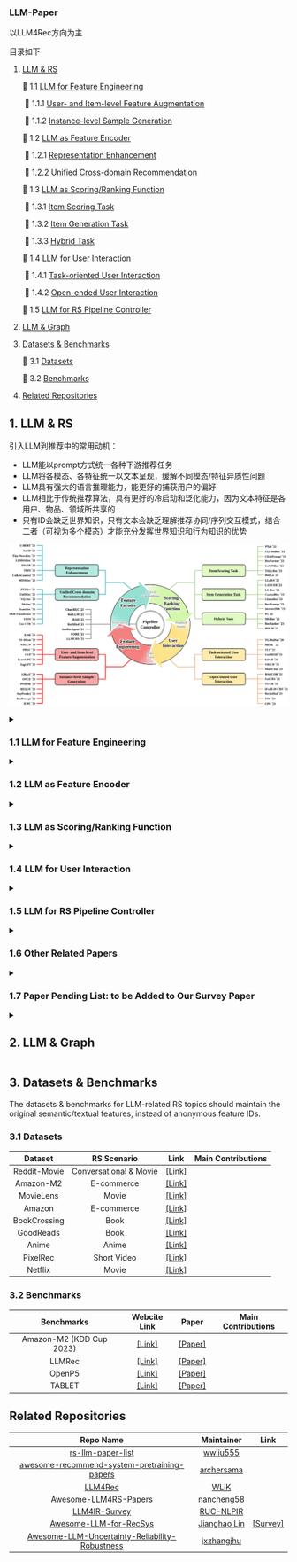 ### LLM-Paper

以LLM4Rec方向为主

目录如下

1. [LLM & RS](#1)

   🔷  1.1 [LLM for Feature Engineering](#1.1)

   ​		🔸 1.1.1 [User- and Item-level Feature Augmentation](#1.1.1)

   ​		🔸 1.1.2 [Instance-level Sample Generation](#1.1.2)

   🔷 1.2 [LLM as Feature Encoder](#1.2)

   ​		🔸 1.2.1 [Representation Enhancement](#1.2.1)

   ​		🔸 1.2.2 [Unified Cross-domain Recommendation](#1.2.2)
   
   🔷 1.3 [LLM as Scoring/Ranking Function](#1.3)
   
   ​		🔸 1.3.1 [Item Scoring Task](#1.3.1)
   
   ​		🔸 1.3.2 [Item Generation Task](#1.3.2)
   
   ​		🔸 1.3.3 [Hybrid Task](#1.3.3)
   
   🔷 1.4 [LLM for User Interaction](#1.4)
   
   ​		🔸 1.4.1 [Task-oriented User Interaction](#1.4.1)
   
   ​		🔸 1.4.2 [Open-ended User Interaction](#1.4.2)
   
   🔷 1.5 [LLM for RS Pipeline Controller](#1.5)

2. [LLM & Graph](#2)

3. [Datasets & Benchmarks](#3)

   🔷 3.1 [Datasets](#3.1)

   🔷 3.2 [Benchmarks](#3.2)

4. [Related Repositories](#4)

<h2 id="1">1. LLM & RS</h2>

引入LLM到推荐中的常用动机：

- LLM能以prompt方式统一各种下游推荐任务
- LLM将各模态、各特征统一以文本呈现，缓解不同模态/特征异质性问题
- LLM具有强大的语言推理能力，能更好的捕获用户的偏好
- LLM相比于传统推荐算法，具有更好的冷启动和泛化能力，因为文本特征是各用户、物品、领域所共享的
- 只有ID会缺乏世界知识，只有文本会缺乏理解推荐协同/序列交互模式，结合二者（可视为多个模态）才能充分发挥世界知识和行为知识的优势

![](where-framework-1.png)

<details><summary><h3 id="1.1">1.1 LLM for Feature Engineering</h3></summary>
<p>

<h4 id="1.1.1">1.1.1 User- and Item-level Feature Augmentation</h4>


| **Name** | **Paper**                                                                                                           | **LLM Backbone (Largest)** | **LLM Tuning Strategy** | **Publication** |                **Link**                | Main Contributions |
| :------------: | :------------------------------------------------------------------------------------------------------------------------ | :------------------------------: | :----------------------------: | :-------------------: | :------------------------------------------: | ------------------ |
|    LLM4KGC    | Knowledge Graph Completion Models are Few-shot Learners: An Empirical Study of Relation Labeling in E-commerce with LLMs  |       PaLM (540B)/ ChatGPT       |             Frozen             |      Arxiv 2023      |  [[Paper]](https://arxiv.org/abs/2305.09858v1)  |                    |
|     TagGPT     | TagGPT: Large Language Models are Zero-shot Multimodal Taggers                                                            |             ChatGPT             |             Frozen             |      Arxiv 2023      |  [[Paper]](https://arxiv.org/abs/2304.03022v1)  |                    |
|      ICPC      | Large Language Models for User Interest Journeys                                                                          |           LaMDA (137B)           | Full Finetuning/ Prompt Tuning |      Arxiv 2023      |   [[Paper]](https://arxiv.org/abs/2305.15498)   |                    |
|      KAR      | Towards Open-World Recommendation with Knowledge Augmentation from Large Language Models                                  |             ChatGPT             |             Frozen             |      Arxiv 2023      |   [[Paper]](https://arxiv.org/abs/2306.10933)   |                    |
|      PIE      | Product Information Extraction using ChatGPT                                                                              |             ChatGPT             |             Frozen             |      Arxiv 2023      |   [[Paper]](https://arxiv.org/abs/2306.14921)   |                    |
|      LGIR      | Enhancing Job Recommendation through LLM-based Generative Adversarial Networks                                            |           GhatGLM (6B)           |             Frozen             |       AAAI 2024       |   [[Paper]](https://arxiv.org/abs/2307.10747)   |                    |
|      GIRL      | Generative Job Recommendations with Large Language Model                                                                  |            BELLE (7B)            |        Full Finetuning        |      Arxiv 2023      |   [[Paper]](https://arxiv.org/abs/2307.02157)   |                    |
|    LLM-Rec    | LLM-Rec: Personalized Recommendation via Prompting Large Language Models                                                  |         text-davinci-003         |             Frozen             |      Arxiv 2023      |   [[Paper]](https://arxiv.org/abs/2307.15780)   |                    |
|      HKFR✅      | Heterogeneous Knowledge Fusion: A Novel Approach for Personalized Recommendation via LLM                                  |             ChatGPT+<br />ChatGLM (6B)             |             LoRA             |      RecSys 2023      |   [[Paper]](https://arxiv.org/abs/2308.03333)   | 传统方法将用户异质信息与模型结合，会出现特征稀疏和知识碎片化（缺乏不同行为之间异质知识的融合）。本文通过LLM帮助提取用户不同行为中的异质知识，并使用instruct tuning的方式融合这些知识和推荐任务。 |
|    LLaMA-E    | LLaMA-E: Empowering E-commerce Authoring with Multi-Aspect Instruction Following                                          |           LLaMA (30B)           |              LoRA              |      Arxiv 2023      |   [[Paper]](https://arxiv.org/abs/2308.04913)   |                    |
|    EcomGPT    | EcomGPT: Instruction-tuning Large Language Models with Chain-of-Task Tasks for E-commerce                                 |          BLOOMZ (7.1B)          |        Full Finetuning        |      Arxiv 2023      |   [[Paper]](https://arxiv.org/abs/2308.06966)   |                    |
|    TF-DCon    | Leveraging Large Language Models (LLMs) to Empower Training-Free Dataset Condensation for Content-Based Recommendation    |             ChatGPT             |             Frozen             |      Arxiv 2023      |   [[Paper]](https://arxiv.org/abs/2310.09874)   |                    |
|     RLMRec✅     | Representation Learning with Large Language Models for Recommendation                                                     |             ChatGPT             |             Frozen             |       WWW 2024       |   [[Code]](https://github.com/HKUDS/RLMRec)   | 推荐隐式数据包含噪声和偏差；使用LLM推荐存在扩展性不足、输入长度限制等不足。本文目的是通过LLM强大语言理解能力挖掘用户行为和偏好，同时保留已有推荐器的效率和准确度。贡献有1. 基于推理的用户和物品提示生成；2. 提出对比式和掩码生成式两个方法；3.从互信息角度分析引入文本信号对于提升表示质量的有效性 |
|     LLMRec✅     | LLMRec: Large Language Models with Graph Augmentation for Recommendation                                                  |             ChatGPT             |             Frozen             |       WSDM 2024       | [[Code]](https://github.com/HKUDS/LLMRec) | 数据稀疏可以通过side information解决，但是这些信息也会包含噪声、可用性低和数据质量低等问题，反过来伤害了推荐准确率。本文提出方法从用户-物品交互边、用户画像、物品节点属性三角度增强数据；并提出对增强的交互和特征分别设计剪枝、MAE方法去噪。 |
|     LLMRG     | Enhancing Recommender Systems with Large Language Model Reasoning Graphs                                                  |              GPT4              |             Frozen             |      Arxiv 2023      |   [[Paper]](https://arxiv.org/abs/2308.10835)   |                    |
|      CUP      | Recommendations by Concise User Profiles from Review Text                                                                 |             ChatGPT             |             Frozen             |      Arxiv 2023      |   [[Paper]](https://arxiv.org/abs/2311.01314)   |                    |
|     SINGLE     | Modeling User Viewing Flow using Large Language Models for Article Recommendation                                         |             ChatGPT             |             Frozen             |      Arxiv 2023      |   [[Paper]](https://arxiv.org/abs/2311.07619)   |                    |
|     SAGCN     | Understanding Before Recommendation: Semantic Aspect-Aware Review Exploitation via Large Language Models                  |           Vicuna (13B)           |             Frozen             |      Arxiv 2023      |   [[Paper]](https://arxiv.org/abs/2312.16275)   |                    |
|      UEM      | User Embedding Model for Personalized Language Prompting                                                                  |       FLAN-T5-base (250M)       |        Full Finetuning        |      Arxiv 2024      |   [[Paper]](https://arxiv.org/abs/2401.04858)   |                    |
|     LLMHG     | LLM-Guided Multi-View Hypergraph Learning for Human-Centric Explainable Recommendation                                    |               GPT4               |             Frozen             |      Arxiv 2024      |   [[Paper]](https://arxiv.org/abs/2401.08217)   |                    |
|   Llama4Rec   | Integrating Large Language Models into Recommendation via Mutual Augmentation and Adaptive Aggregation                    |           LLaMA2 (7B)           |        Full Finetuning        |      Arxiv 2024      |   [[Paper]](https://arxiv.org/abs/2401.13870)   |                    |
| LLMHG✅ | LLM-Guided Multi-View Hypergraph Learning for Human-Centric Explainable Recommendation | GPT4 | Frozen | Arxiv 2024 | [[Paper]](https://arxiv.org/pdf/2401.08217.pdf) | 仅依赖交互历史不能完全捕捉人类兴趣的多面偏好。本文提出使用LLM从用户序列中推导出多个Interest Angles(IAs)，再基于IA将物品划分多个组（形成超边）。此外，由于LLM可能无法考虑到所有物品的特性，以及由于概率推理的本质，可能产生不正确的推理导致次优的IA提取，本文进一步设计后处理方法，利用超边内实体靠近和超边之间拉远的方法进行超图结构化学习。最后结合超图神经网络算法预测分数。 |

<h4 id="1.1.2">1.1.2 Instance-level Sample Generation</h4>

|   **Name**    | **Paper**                                                    |      **LLM Backbone (Largest)**      | **LLM Tuning Strategy** | **Publication** |                  **Link**                   | Main Contributions                                           |
| :-----------: | :----------------------------------------------------------- | :----------------------------------: | :---------------------: | :-------------: | :-----------------------------------------: | ------------------------------------------------------------ |
|     GReaT     | Language Models are Realistic Tabular Data Generators        |          GPT2-medium (355M)          |     Full Finetuning     |    ICLR 2023    | [[Paper]](https://arxiv.org/abs/2210.06280) |                                                              |
|     ONCE✅     | ONCE: Boosting Content-based Recommendation with Both Open- and Closed-source Large Language Models | ChatGPT+<br />LLaMA2(7B)/LLaMA2(13B) |          LoRA           |    WSDM 2024    |   [[Code]](https://github.com/Jyonn/ONCE)   | 传统content-based推荐算法停留在捕捉word级别的相似度，而无法实现content级别。本文提出同时利用开源和闭源的LLM帮助增强对物品和用户信息内容的理解。开源LLM用于编码用户和物品表示；闭源LLM用于物品内容丰富、用户兴趣抽象、（冷启动）用户内容生成。并使用LoRA、冻结低层，缓存机制等提高效率。 |
|  AnyPredict   | AnyPredict: Foundation Model for Tabular Prediction          |               ChatGPT                |         Frozen          |   Arxiv 2023    | [[Paper]](https://arxiv.org/abs/2305.12081) |                                                              |
|     DPLLM     | Privacy-Preserving Recommender Systems with Synthetic Query Generation using Differentially Private Large Language Models |              T5-XL (3B)              |     Full Finetuning     |   Arxiv 2023    | [[Paper]](https://arxiv.org/abs/2305.05973) |                                                              |
|     MINT      | Large Language Model Augmented Narrative Driven Recommendations |           text-davinci-003           |         Frozen          |   RecSys 2023   | [[Paper]](https://arxiv.org/abs/2306.02250) |                                                              |
|   Agent4Rec   | On Generative Agents in Recommendation                       |               ChatGPT                |         Frozen          |   Arxiv 2023    | [[Paper]](https://arxiv.org/abs/2310.10108) |                                                              |
|   RecPrompt   | RecPrompt: A Prompt Tuning Framework for News Recommendation Using Large Language Models |                 GPT4                 |         Frozen          |   Arxiv 2023    | [[Paper]](https://arxiv.org/abs/2312.10463) |                                                              |
|    PO4ISR     | Large Language Models for Intent-Driven Session Recommendations |               ChatGPT                |         Frozen          |   Arxiv 2023    | [[Paper]](https://arxiv.org/abs/2312.07552) |                                                              |
|     BEQUE     | Large Language Model based Long-tail Query Rewriting in Taobao Search |             ChatGLM (6B)             |     Full Finetuning     |   Arxiv 2023    | [[Paper]](https://arxiv.org/abs/2311.03758) |                                                              |
| Agent4Ranking | Agent4Ranking: Semantic Robust Ranking via Personalized Query Rewriting Using Multi-agent LLM |               ChatGPT                |         Frozen          |   Arxiv 2023    | [[Paper]](https://arxiv.org/abs/2312.15450) |                                                              |

</p>
</details>

<details><summary><h3 id="1.2">1.2 LLM as Feature Encoder</h3></summary>
<p>
<h4 id="1.2.1">1.2.1 Representation Enhancement</h4>

| **Name** | **Paper**                                                                                                                      | **LLM Backbone (Largest)** | **LLM Tuning Strategy** | **Publication** |                                     **Link**                                     | Main Contributions |
| :------------: | :----------------------------------------------------------------------------------------------------------------------------------- | :------------------------------: | :---------------------------: | :-------------------: | :------------------------------------------------------------------------------------: | ------------------ |
|     U-BERT     | U-BERT: Pre-training User Representations for Improved Recommendation                                                                |         BERT-base (110M)         |        Full Finetuning        |       AAAI 2021       |             [[Paper]](https://ojs.aaai.org/index.php/AAAI/article/view/16557)             |                    |
|     UNBERT     | UNBERT: User-News Matching BERT for News Recommendation                                                                              |         BERT-base (110M)         |        Full Finetuning        |      IJCAI 2021      |                   [[Paper]](https://www.ijcai.org/proceedings/2021/462)                   |                    |
|     PLM-NR     | Empowering News Recommendation with Pre-trained Language Models                                                                      |       RoBERTa-base (125M)       |        Full Finetuning        |      SIGIR 2021      |                        [[Paper]](https://arxiv.org/abs/2104.07413)                        |                    |
| Pyramid-ERNIE | Pre-trained Language Model based Ranking in Baidu Search                                                                             |           ERNIE (110M)           |        Full Finetuning        |       KDD 2021       |                        [[Paper]](https://arxiv.org/abs/2105.11108)                        |                    |
|    ERNIE-RS    | Pre-trained Language Model for Web-scale Retrieval in Baidu Search                                                                   |           ERNIE (110M)           |        Full Finetuning        |       KDD 2021       |                        [[Paper]](https://arxiv.org/abs/2106.03373)                        |                    |
|    CTR-BERT    | CTR-BERT: Cost-effective knowledge distillation for billion-parameter teacher models                                                 |      Customized BERT (1.5B)      |        Full Finetuning        |      ENLSP 2021      | [[Paper]](https://neurips2021-nlp.github.io/papers/20/CameraReady/camera_ready_final.pdf) |                    |
|      SuKD      | Learning Supplementary NLP Features for CTR Prediction in Sponsored Search                                                           |       RoBERTa-large (355M)       |        Full Finetuning        |       KDD 2022       |               [[Paper]](https://dl.acm.org/doi/abs/10.1145/3534678.3539064)               |                    |
|      PREC      | Boosting Deep CTR Prediction with a Plug-and-Play Pre-trainer for News Recommendation                                                |         BERT-base (110M)         |        Full Finetuning        |      COLING 2022      |                  [[Paper]](https://aclanthology.org/2022.coling-1.249/)                  |                    |
|     MM-Rec     | MM-Rec: Visiolinguistic Model Empowered Multimodal News Recommendation                                                               |         BERT-base (110M)         |        Full Finetuning        |      SIGIR 2022      |               [[Paper]](https://dl.acm.org/doi/abs/10.1145/3477495.3531896)               |                    |
|  Tiny-NewsRec  | Tiny-NewsRec: Effective and Efficient PLM-based News Recommendation                                                                  |       UniLMv2-base (110M)       |        Full Finetuning        |      EMNLP 2022      |                        [[Paper]](https://arxiv.org/abs/2112.00944)                        |                    |
|    PLM4Tag    | PTM4Tag: Sharpening Tag Recommendation of Stack Overflow Posts with Pre-trained Models                                               |         CodeBERT (125M)         |        Full Finetuning        |       ICPC 2022       |                        [[Paper]](https://arxiv.org/abs/2203.10965)                        |                    |
|   TwHIN-BERT   | TwHIN-BERT: A Socially-Enriched Pre-trained Language Model for Multilingual Tweet Representations                                    |         BERT-base (110M)         |        Full Finetuning        |      Arxiv 2022      |                        [[Paper]](https://arxiv.org/abs/2209.07562)                        |                    |
|      LSH      | Improving Code Example Recommendations on Informal Documentation Using BERT and Query-Aware LSH: A Comparative Study                 |         BERT-base (110M)         |        Full Finetuning        |      Arxiv 2023      |                       [[Paper]](https://arxiv.org/abs/2305.03017v1)                       |                    |
|  LLM2BERT4Rec  | Leveraging Large Language Models for Sequential Recommendation                                                                       |      text-embedding-ada-002      |            Frozen            |      RecSys 2023      |                        [[Paper]](https://arxiv.org/abs/2309.09261)                        |                    |
|    LLM4ARec    | Prompt Tuning Large Language Models on Personalized Aspect Extraction for Recommendations                                            |           GPT2 (110M)           |         Prompt Tuning         |      Arxiv 2023      |                        [[Paper]](https://arxiv.org/abs/2306.01475)                        |                    |
|     TIGER     | Recommender Systems with Generative Retrieval                                                                                        |           Sentence-T5           |            Frozen            |       NIPS 2023       |                        [[Paper]](https://arxiv.org/abs/2305.05065)                        |                    |
|      TBIN      | TBIN: Modeling Long Textual Behavior Data for CTR Prediction                                                                         |         BERT-base (110M)         |            Frozen            |    DLP-RecSys 2023    |                        [[Paper]](https://arxiv.org/abs/2308.08483)                        |                    |
|     LKPNR     | LKPNR: LLM and KG for Personalized News Recommendation Framework                                                                     |           LLaMA2 (7B)           |            Frozen            |      Arxiv 2023      |                        [[Paper]](https://arxiv.org/abs/2308.12028)                        |                    |
|      SSNA      | Towards Efficient and Effective Adaptation of Large Language Models for Sequential Recommendation                                    |     DistilRoBERTa-base (83M)     |   Layerwise Adapter Tuning   |      Arxiv 2023      |                        [[Paper]](https://arxiv.org/abs/2310.01612)                        |                    |
| CollabContext | Collaborative Contextualization: Bridging the Gap between Collaborative Filtering and Pre-trained Language Model                     |       Instructor-XL (1.5B)       |            Frozen            |      Arxiv 2023      |                        [[Paper]](https://arxiv.org/abs/2310.09400)                        |                    |
|   LMIndexer   | Language Models As Semantic Indexers                                                                                                 |          T5-base (223M)          |        Full Finetuning        |      Arxiv 2023      |                        [[Paper]](https://arxiv.org/abs/2310.07815)                        |                    |
|     Stack     | A BERT based Ensemble Approach for Sentiment Classification of Customer Reviews and its Application to Nudge Marketing in e-Commerce |         BERT-base (110M)         |            Frozen            |      Arxiv 2023      |                        [[Paper]](https://arxiv.org/abs/2311.10782)                        |                    |
|      N/A      | Utilizing Language Models for Tour Itinerary Recommendation                                                                          |         BERT-base (110M)         |        Full Finetuning        |    PMAI@IJCAI 2023    |                        [[Paper]](https://arxiv.org/abs/2311.12355)                        |                    |
|      UEM      | User Embedding Model for Personalized Language Prompting                                                                             |     Sentence-T5-base (223M)     |            Frozen            |      Arxiv 2024      |                        [[Paper]](https://arxiv.org/abs/2401.04858)                        |                    |
|   Social-LLM   | Social-LLM: Modeling User Behavior at Scale using Language Models and Social Network Data                                            |     SBERT-MPNet0base (110M)     |            Frozen            |      Arxiv 2024      |                        [[Paper]](https://arxiv.org/abs/2401.00893)                        |                    |
|     LLMRS     | LLMRS: Unlocking Potentials of LLM-Based Recommender Systems for Software Purchase                                                   |           MPNet (110M)           |            Frozen            |      Arxiv 2024      |                        [[Paper]](https://arxiv.org/abs/2401.06676)                        |                    |
| GaCLLM✅ | Large Language Model with Graph Convolution for Recommendation | ChatGLM (6B) | LoRA | Arxiv 2024 | [[Paper]](https://arxiv.org/pdf/2402.08859.pdf) | 现有LLM推荐忽略了用户-物品交互的结构化知识。本文提出利用LLM捕捉高阶的用户-物品关系。首先，在具体domain上执行SFT训练，对齐用户和物品的描述；第二，递归地从少到多融合邻居信息。最后，通过拼接图embedding表示和LLM图表示，内积计算u-i得分。 |

<h4 id="1.2.2">1.2.2 Unified Cross-domain Recommendation</h4>

|    **Name**     | **Paper**                                                    |       **LLM Backbone (Largest)**        | **LLM Tuning Strategy**  | **Publication** |                       **Link**                        | Main Contributions                                           |
| :-------------: | :----------------------------------------------------------- | :-------------------------------------: | :----------------------: | :-------------: | :---------------------------------------------------: | ------------------------------------------------------------ |
|     ZESRec      | Zero-Shot Recommender Systems                                |            BERT-base (110M)             |          Frozen          |   Arxiv 2021    |      [[Paper]](https://arxiv.org/abs/2105.08318)      |                                                              |
|    UniSRec✅     | Towards Universal Sequence Representation Learning for Recommender Systems |            BERT-base (110M)             |          Frozen          |    KDD 2022     |     [[Code]](https://github.com/RUCAIBox/UniSRec)     | 基于物品ID序列推荐难以实现跨域迁移。UniSRec提出使用物品文本信息表示物品，学习通用物品表示和通用序列表示。为了学习通用物品表示，使用参数白化（因为BERT容易出现非平滑各向异性表征空间）和MOE结构（不同域之间存在语义gap，使用MOE自适应组合物品表示实现迁移和融合不同域的信息）。为了实现通用序列表示，提出序列-物品和序列-序列的对比任务（序列是通过word drop和item drop实现）。对于fine-tune阶段，根据inductive和transductive设置，分别考虑是否融合ID信息。参数高效微调只训练MOE参数。 |
|    TransRec     | TransRec: Learning Transferable Recommendation from Mixture-of-Modality Feedback |            BERT-base (110M)             |     Full Finetuning      |   Arxiv 2022    |      [[Paper]](https://arxiv.org/abs/2206.06190)      |                                                              |
|     VQ-Rec      | Learning Vector-Quantized Item Representation for Transferable Sequential Recommenders |            BERT-base (110M)             |          Frozen          |    WWW 2023     |      [[Paper]](https://arxiv.org/abs/2210.12316)      |                                                              |
| IDRec vs MoRec✅ | Where to Go Next for Recommender Systems? ID- vs. Modality-based Recommender Models Revisited |            BERT-base (110M)             |     Full Finetuning      |   SIGIR 2023    | [[Code]](https://github.com/westlake-repl/IDvs.MoRec) | 研究纯ID-based推荐和纯modality-based推荐。实现发现使用预训练的encoder进行end2end训练，能够持平甚至超过ID-based推荐算法（甚至对于非冷启动物品）。 |
|    TransRec     | Exploring Adapter-based Transfer Learning for Recommender Systems: Empirical Studies and Practical Insights |           RoBERTa-base (125M)           | Layerwise Adapter Tuning |   Arxiv 2023    |      [[Paper]](https://arxiv.org/abs/2305.15036)      |                                                              |
|       TCF       | Exploring the Upper Limits of Text-Based Collaborative Filtering Using Large Language Models: Discoveries and Insights |             OPT-175B (175B)             | Frozen/ Full Finetuning  |   Arxiv 2023    |      [[Paper]](https://arxiv.org/abs/2305.11700)      |                                                              |
| S&R Foundation✅ | An Unified Search and Recommendation Foundation Model for Cold-Start Scenario | ChatGLM (6B)<br />or<br />ChatGLM2 (6B) |          Frozen          |    CIKM 2023    |      [[Paper]](https://arxiv.org/abs/2309.08939)      | 提出联合搜索推荐的多域基石模型，利用LLM从搜索文本和推荐商品文本信息中提取域不变特征，利用（三种）Aspect Fating Fusion技术合并ID、域不变特征、任务特定稀疏特征获得最终搜索和物品的表示，同时使用域自适应技术（JS散度）限制域分布的发散程度。使用来自搜索和推荐任务的样本联合训练，遵循pretrain-finetuning范式。 |
|     MISSRec     | MISSRec: Pre-training and Transferring Multi-modal Interest-aware Sequence Representation for Recommendation |            CLIP-B/32 (400M)             |     Full Finetuning      |     MM 2023     |      [[Paper]](https://arxiv.org/abs/2308.11175)      |                                                              |
|      UFIN✅      | UFIN: Universal Feature Interaction Network for Multi-Domain Click-Through Rate Prediction |           FLAN-T5-base (250M)           |          Frozen          |   Arxiv 2023    |      [[Code]](https://github.com/Ethan-TZ/UFIN)       | 已有跨域方法由于依赖于ID特征，难以很好地实现特征迁移。本文提出使用文本数据学习通用特征交互，从而有效在各个域上迁移。具体地，将文本和特征视作两个模态，利用基于LLM的encoder-decoder网络结构加强从文本到特征模态的迁移效果（原始特征->文本->通用特征）；并利用MOE增强的自适应特征交互模型学习可迁移的特征交互；最后提出多域知识蒸馏框架训练模型。 |
|     PMMRec      | Multi-Modality is All You Need for Transferable Recommender Systems |          RoBERTa-large (355M)           |  Top-2-layer Finetuning  |    ICDE 2024    |      [[Paper]](https://arxiv.org/abs/2312.09602)      |                                                              |
|     Uni-CTR     | A Unified Framework for Multi-Domain CTR Prediction via Large Language Models |          Sheared-LLaMA (1.3B)           |           LoRA           |   Arxiv 2023    |      [[Paper]](https://arxiv.org/abs/2312.10743)      |                                                              |

</p>
</details>

<details><summary><h3 id="1.3">1.3 LLM as Scoring/Ranking Function</h3></summary>
<p>

<h4 id="1.3.1">1.3.1 Item Scoring Task</h4>


| **Name** | **Paper**                                                                                                     | **LLM Backbone (Largest)** |     **LLM Tuning Strategy**     | **Publication** |                         **Link**                         | Main Contributions |
| :------------: | :------------------------------------------------------------------------------------------------------------------ | :------------------------------: | :------------------------------------: | :-------------------: | :-------------------------------------------------------------: | ------------------ |
|    LMRecSys    | Language Models as Recommender Systems: Evaluations and Limitations                                                 |          GPT2-XL (1.5B)          |            Full Finetuning            |      ICBINB 2021      |       [[Paper]](https://openreview.net/forum?id=hFx3fY7-m9b)       |                    |
|      PTab      | PTab: Using the Pre-trained Language Model for Modeling Tabular Data                                                |         BERT-base (110M)         |            Full Finetuning            |      Arxiv 2022      |            [[Paper]](https://arxiv.org/abs/2209.08060)            |                    |
|    UniTRec✅    | UniTRec: A Unified Text-to-Text Transformer and Joint Contrastive Learning Framework for Text-based Recommendation  |           BART (406M)           |            Full Finetuning            |       ACL 2023       |            [[Code]](https://github.com/Veason-silverbullet/UniTRec)            | PLM处理用户历史物品的文本信息存在两种方法，但都有不足：(a). 直接将全部物品历史作为输入文本作为用户全局表示，忽略了不同物品文本之间的关系，而是把所有词都视作同等参与；(b).引入额外聚合网络，这削弱了PLM 编码器的表达能力。本文贡献：(a). 对注意力掩码操作设计word-level和turn-level两种机制 (b).联合训练基于Discriminative Scores和Candidate Text Perplexity的对比损失。 |
|   Prompt4NR   | Prompt Learning for News Recommendation                                                                             |         BERT-base (110M)         |            Full Finetuning            |      SIGIR 2023      |            [[Paper]](https://arxiv.org/abs/2304.05263)            |                    |
|   RecFormer✅   | Text Is All You Need: Learning Language Representations for Sequential Recommendation                               |        LongFormer (149M)        |            Full Finetuning            |       KDD 2023       |           [[Code]](https://github.com/AaronHeee/RecFormer)           | ID-based推荐难以解决冷启动问题；已有跨域推荐工作通常假设有重叠特征、物品或者用户等，这限制了算法应用。基于预训练语言模型的应用存在问题:(a)预训练文本和物品文本存在领域差异;(b)无法建模细粒度用户偏好。本文提出以key-value形式表达物品文本，修改LongFormer通过加入特殊设计Token Embedding，以及预训练+两阶段微调。 |
|     TabLLM     | TabLLM: Few-shot Classification of Tabular Data with Large Language Models                                          |             T0 (11B)             | Few-shot Parameter-effiecnt Finetuning |     AISTATS 2023     |            [[Paper]](https://arxiv.org/abs/2210.10723)            |                    |
| Zero-shot GPT | Zero-Shot Recommendation as Language Modeling                                                                       |        GPT2-medium (355M)        |                 Frozen                 |      Arxiv 2023      |            [[Paper]](https://arxiv.org/abs/2112.04184)            |                    |
|    FLAN-T5✅    | Do LLMs Understand User Preferences? Evaluating LLMs On User Rating Prediction                                      |         FLAN-5-XXL (11B)         |            Full Finetuning            |      PGAI@CIKM 2023      |          [[Paper]](https://arxiv.org/pdf/2305.06474.pdf)          | 1. 超过100B的模型在冷启动情况下与启发式方法接近的性能；<br/>2. zero-shot情况下仍然无法抗衡监督学习下的传统推荐模型；<br/>3. Fine-Tuned 的模型仅需要少量数据就能持平甚至超过传统模型； |
|    BookGPT    | BookGPT: A General Framework for Book Recommendation Empowered by Large Language Model                              |             ChatGPT             |                 Frozen                 |      Arxiv 2023      |           [[Paper]](https://arxiv.org/abs/2305.15673v1)           |                    |
|    TALLRec✅    | TALLRec: An Effective and Efficient Tuning Framework to Align Large Language Model with Recommendation              |            LLaMA (7B)            |                  LoRA                  |      RecSys 2023      |            [[Code]](https://github.com/SAI990323/TALLRec)            | LLM和推荐任务存在gap，面向推荐的语料库不足；此外，LLM存在一定限制无法保证输出包含目标物品（如拒绝回答，或全部positive回答）。具体包括两阶段微调，一阶段是使用 self-instruct数据微调LLM，二阶段是利用instruction数据微调LLM。 |
|      PBNR      | PBNR: Prompt-based News Recommender System                                                                          |          T5-small (60M)          |            Full Finetuning            |      Arxiv 2023      |            [[Paper]](https://arxiv.org/abs/2304.07862)            |                    |
|    CR-SoRec    | CR-SoRec: BERT driven Consistency Regularization for Social Recommendation                                          |         BERT-base (110M)         |            Full Finetuning            |      RecSys 2023      | [[Paper]](https://dl.acm.org/doi/fullHtml/10.1145/3604915.3608844) |                    |
|   PromptRec   | Towards Personalized Cold-Start Recommendation with Prompts                                                         |            LLaMA (7B)            |                 Frozen                 |      Arxiv 2023      |            [[Paper]](https://arxiv.org/abs/2306.17256)            |                    |
|     GLRec     | Exploring Large Language Model for Graph Data Understanding in Online Job Recommendations                           |         BELLE-LLaMA (7B)         |                  LoRA                  |      Arxiv 2023      |            [[Paper]](https://arxiv.org/abs/2307.05722)            |                    |
|    BERT4CTR✅    | BERT4CTR: An Efficient Framework to Combine Pre-trained Language Model with Non-textual Features for CTR Prediction |       RoBERTa-large (355M)       |            Full Finetuning            |       KDD 2023       |   [[Paper]](https://dl.acm.org/doi/abs/10.1145/3580305.3599780)   | 融合非文本特征（sparse和dense feature）到LM是有挑战性的。本文提出Uni-Attention方法，非文本特征取消位置编码，同时改变其Attention方式，非文本特征作为Q，文本特征作为V和K。 |
|     ReLLa✅     | ReLLa: Retrieval-enhanced Large Language Models for Lifelong Sequential Behavior Comprehension in Recommendation    |           Vicuna (13B)           |                  LoRA                  |       WWW 2024       |            [[Paper]](https://arxiv.org/abs/2308.11131)            | 实验发现推荐场景中，并非用户历史序列越长效果越好。本文提出使用semantic user behavior retrieval (SUBR)代替最近K个交互历史来提升数据质量。对于zero-shot，不tune模型而直接使用SUBR；对于few-shot，除了使用SUBR，还要用原始和SUBR增强的数据来训练模型。SUBR具体是对历史物品和目标物品做PCA降维（实现去噪），然后cosine计算相似度，替换原先的最近K个交互历史。 |
|     TASTE✅     | Text Matching Improves Sequential Recommendation by Reducing Popularity Biases                                      |          T5-base (223M)          |            Full Finetuning            |       CIKM 2023       |            [[Code]](https://github.com/OpenMatch/TASTE)            | 将用户交互历史和物品信息表示为ID和文本信息的拼接形式，利用文本表示匹配进行推荐。此外，TASTE建模用户长序列通过注意力稀疏化方法，即将用户历史物品分为多个子序列分别进行注意力计算，然后再将计算出来的表示拼接。使用in-batch和随机采样的物品进行对比损失计算。 |
|      N/A      | Unveiling Challenging Cases in Text-based Recommender Systems                                                       |         BERT-base (110M)         |            Full Finetuning            | RecSys Workshop 2023 |         [[Paper]](https://ceur-ws.org/Vol-3476/paper5.pdf)         |                    |
|  ClickPrompt✅  | ClickPrompt: CTR Models are Strong Prompt Generators for Adapting Language Models to CTR Prediction                 |       RoBERTa-large (355M)       |            Full Finetuning            |       WWW 2024       |            [[Paper]](https://arxiv.org/abs/2310.09234)            | 传统CTR建模ID信息的方式会失去文本内在的语义信息，而PLM无法建模协同知识（ID特征无语义、特征通过模版填充线性组合为文本而不具备特征交叉能力）。本文提出将ID特征变换为交互感知的soft prompt，再通过传统CTR模型和PLM的pretrain-finetune学习机制，实现对语义知识和协作知识的建模。 |
|  SetwiseRank  | A Setwise Approach for Effective and Highly Efficient Zero-shot Ranking with Large Language Models                  |        FLAN-T5-XXL (11B)        |                 Frozen                 |      Arxiv 2023      |            [[Paper]](https://arxiv.org/abs/2310.09497)            |                    |
|      UPSR      | Thoroughly Modeling Multi-domain Pre-trained Recommendation as Language                                             |          T5-base (223M)          |            Full Finetuning            |      Arxiv 2023      |            [[Paper]](https://arxiv.org/abs/2310.13540)            |                    |
|    LLM-Rec    | One Model for All: Large Language Models are Domain-Agnostic Recommendation Systems                                 |            OPT (6.7B)            |                  LoRA                  |      Arxiv 2023      |            [[Paper]](https://arxiv.org/abs/2310.14304)            |                    |
|   LLMRanker   | Beyond Yes and No: Improving Zero-Shot LLM Rankers via Scoring Fine-Grained Relevance Labels                        |           FLAN PaLM2 S           |                 Frozen                 |      Arxiv 2023      |            [[Paper]](https://arxiv.org/abs/2310.14122)            |                    |
|     CoLLM     | CoLLM: Integrating Collaborative Embeddings into Large Language Models for Recommendation                           |           Vicuna (7B)           |                  LoRA                  |      Arxiv 2023      |            [[Paper]](https://arxiv.org/abs/2310.19488)            |                    |
|      FLIP      | FLIP: Towards Fine-grained Alignment between ID-based Models and Pretrained Language Models for CTR Prediction      |       RoBERTa-large (355M)       |            Full Finetuning            |      Arxiv 2023      |            [[Paper]](https://arxiv.org/abs/2310.19453)            |                    |
| BTRec | BTRec: BERT-Based Trajectory Recommendation for Personalized Tours | BERT-base (110M) | Full Finetuning | Arxiv 2023 | [[Paper]](https://arxiv.org/abs/2310.19886) | |
|    CLLM4Rec✅    | Collaborative Large Language Model for Recommender Systems                                                          |           GPT2 (110M)           |            Full Finetuning            |      WWW 2024      |            [[Code]](https://github.com/yaochenzhu/LLM4Rec)            | 解决LLM和推荐任务之间的语义gap，如语言建模引入用户/物品的虚假关联（如user_4332和user_43,user_43，或者语言具有顺序，而交互历史物品不需要考虑顺序）；直接进行自回归的语言建模任务对于推荐任务是不高效、不稳定的；使用内容表示物品和用户，容易引入噪声。本文提出结合LLM范式和推荐ID范式，设计soft+hard prompting策略（含协同和内容的双LLM），互正则化机制限制模型学习更相关的推荐信息，使用多项似然预测头进行高效推断。 |
|      CUP      | Recommendations by Concise User Profiles from Review Text                                                           |         BERT-base (110M)         |         Last-layer Finetuning         |      Arxiv 2023      |            [[Paper]](https://arxiv.org/abs/2311.01314)            |                    |
|      N/A      | Instruction Distillation Makes Large Language Models Efficient Zero-shot Rankers                                    |         FLAN-T5-XL (3B)         |            Full Finetuning            |      Arxiv 2023      |            [[Paper]](https://arxiv.org/abs/2311.01555)            |                    |
|    CoWPiRec    | Collaborative Word-based Pre-trained Item Representation for Transferable Recommendation                            |         BERT-base (110M)         |            Full Finetuning            |       ICDM 2023       |            [[Paper]](https://arxiv.org/abs/2311.10501)            |                    |
|     E4SRec     | E4SRec: An Elegant Effective Efficient Extensible Solution of Large Language Models for Sequential Recommendation   |           LLaMA2 (13B)           |                  LoRA                  |      Arxiv 2023      |            [[Paper]](https://arxiv.org/abs/2312.02443)            |                    |
|      CER      | The Problem of Coherence in Natural Language Explanations of Recommendations                                        |           GPT2 (110M)           |            Full Finetuning            |       ECAI 2023       |            [[Paper]](https://arxiv.org/abs/2312.11356)            |                    |
|      LSAT      | Preliminary Study on Incremental Learning for Large Language Model-based Recommender Systems                        |            LLaMA (7B)            |                  LoRA                  |      Arxiv 2023      |            [[Paper]](https://arxiv.org/abs/2312.15599)            |                    |
|   Llama4Rec   | Integrating Large Language Models into Recommendation via Mutual Augmentation and Adaptive Aggregation              |           LLaMA2 (7B)           |            Full Finetuning            |      Arxiv 2024      |            [[Paper]](https://arxiv.org/abs/2401.13870)            |                    |
| PFCR✅ | Prompt-enhanced Federated Content Representation Learning for Cross-domain Recommendation |  | Full Finetuning | WWW 2024 | [[Code]](https://github.com/Ckano/PFCR) | 已有跨域推荐联邦算法存在缺陷：(1)用户个性化信息上传到中心服务器，容易泄漏用户隐私；(2)依赖于ID表示，不利于不同域之间迁移；(3)基于跨域之间存在重叠用户假设。本文提出：(1) 将每个域视作client，用户隐私数据进行局部更新，只上传每个client的物品相关梯度；(2)使用文本表示物品信息（为防止recommender过于强调文本特征，使用text->code->representation机制）；(3)提出Full prompting机制（序列prompt、用户prompt、domain prompt）和Light Prompting机制（序列prompting、域prompting）实现域自适应微调。 |

<h4 id="1.3.2">1.3.2 Item Generation Task</h4>

| **Name** | **Paper**                                                                                                 | **LLM Backbone (Largest)** | **LLM Tuning Strategy** |     **Publication**     |                          **Link**                          | Main Contributions |
| :------------: | :-------------------------------------------------------------------------------------------------------------- | :------------------------------: | :---------------------------: | :----------------------------: | :--------------------------------------------------------------: | ------------------ |
|    GPT4Rec    | GPT4Rec: A Generative Framework for Personalized Recommendation and User Interests Interpretation               |           GPT2 (110M)           |        Full Finetuning        |           Arxiv 2023           |             [[Paper]](https://arxiv.org/abs/2304.03879)             |                    |
|      VIP5✅      | VIP5: Towards Multimodal Foundation Models for Recommendation                                                   |          T5-base (223M)          |    Layerwise Adater Tuning    |           EMNLP 2023           |             [[Paper]](https://arxiv.org/abs/2305.14302)             | 如何在不修改原始结构下将多模态推荐模型适用于各种任务和模态缺乏研究。本文提出将物品文本、图像编码为k个token，并冻结P5 backbone，只训练adapter（Attention和FFN之后的新矩阵）实现参数高效微调。下有任务包括直接推荐、序列、可解释。 |
|     P5-ID✅     | How to Index Item IDs for Recommendation Foundation Models                                                      |          T5-small (60M)          |        Full Finetuning        |           SIGIR-AP 2023           |             [[Code]](https://github.com/Wenyueh/LLM-RecSys-ID)             | 关注研究LLM推荐的Item ID index方式。提出序列Index、协同Index、语义Index和混合Index方式。 |
|    FaiRLLM    | Is ChatGPT Fair for Recommendation? Evaluating Fairness in Large Language Model Recommendation                  |             ChatGPT             |            Frozen            |          RecSys 2023          |             [[Paper]](https://arxiv.org/abs/2305.07609)             |                    |
|      PALR      | PALR: Personalization Aware LLMs for Recommendation                                                             |            LLaMA (7B)            |        Full Finetuning        |           Arxiv 2023           |             [[Paper]](https://arxiv.org/abs/2305.07622)             |                    |
|    ChatGPT✅    | Large Language Models are Zero-Shot Rankers for Recommender Systems                                             |             ChatGPT             |            Frozen            |           ECIR 2024           |             [[Code]](https://github.com/RUCAIBox/LLMRank)             | 探索LLM作为推荐排序模型的能力。发现，LLM对历史候选物品顺序不敏感，使用recency-focused prompting和ICL可以改善；增加历史物品数量不一定增强表现，可能反而负面作用；LLM会受到候选物品位置偏差、流行度偏差、文本相似度影响。提出boostrapping（打乱候选物品，排序B次）得到最终排序结果。Instruction Tuning过的LLM和更大的LLM对于提升推荐效果有帮助。 |
|      AGR      | Sparks of Artificial General Recommender (AGR): Early Experiments with ChatGPT                                  |             ChatGPT             |            Frozen            |           Arxiv 2023           |             [[Paper]](https://arxiv.org/abs/2305.04518)             |                    |
|      NIR      | Zero-Shot Next-Item Recommendation using Large Pretrained Language Models                                       |           GPT3 (175B)           |            Frozen            |           Arxiv 2023           |             [[Paper]](https://arxiv.org/abs/2304.03153)             |                    |
|     GPTRec     | Generative Sequential Recommendation with GPTRec                                                                |        GPT2-medium (355M)        |        Full Finetuning        |       Gen-IR@SIGIR 2023       |             [[Paper]](https://arxiv.org/abs/2306.11114)             |                    |
|    ChatNews    | A Preliminary Study of ChatGPT on News Recommendation: Personalization, Provider Fairness, Fake News            |             ChatGPT             |            Frozen            |           Arxiv 2023           |             [[Paper]](https://arxiv.org/abs/2306.10702)             |                    |
|      N/A      | Large Language Models are Competitive Near Cold-start Recommenders for Language- and Item-based Preferences     |            PaLM (62B)            |            Frozen            |          RecSys 2023          |             [[Paper]](https://arxiv.org/abs/2307.14225)             |                    |
|  LLMSeqPrompt  | Leveraging Large Language Models for Sequential Recommendation                                                  |         OpenAI ada model         |           Finetune           |          RecSys 2023          |             [[Paper]](https://arxiv.org/abs/2309.09261)             |                    |
|     GenRec     | GenRec: Large Language Model for Generative Recommendation                                                      |            LLaMA (7B)            |             LoRA             |           Arxiv 2023           |             [[Paper]](https://arxiv.org/abs/2307.00457)             |                    |
| UP5✅ | UP5: Unbiased Foundation Model for Fairness-aware Recommendation | T5-base (223M) | Prefix Tuning | Arxiv 2023 | [[Paper]](https://arxiv.org/abs/2305.12090) | 研究LLM推荐的用户公平性。提出prefix prompt和分类器之间对抗训练实现公平性；其中prefix soft prompt分别加在encoder和decoder前面，对于多个敏感属性的混合，使用target-attention机制生成单一prefix prompt。 |
|     HKFR✅     | Heterogeneous Knowledge Fusion: A Novel Approach for Personalized Recommendation via LLM |    ChatGPT+<br />ChatGLM (6B)    |            LoRA             |          RecSys 2023           |         [[Paper]](https://arxiv.org/abs/2308.03333)          | 传统方法将用户异质信息与模型结合，会出现特征稀疏和知识碎片化（缺乏不同行为之间异质知识的融合）。本文通过LLM帮助提取用户不同行为中的异质知识，并使用instruct tuning的方式融合这些知识和推荐任务。 |
| RecExplainer✅ | RecExplainer: Aligning Large Language Models for Recommendation Model Interpretability |         Vicuna-v1.3 (7B)         |            LoRA             |           Arxiv 2023           |         [[Paper]](https://arxiv.org/abs/2311.10947)          | 利用微调的LLM作为代理模型，学习模仿和理解目标推荐模型。设计行为对齐和意图对齐。前者动机是如果LLM能对齐目标模型，那么就能够模仿目标模型的逻辑做出预测；后者动机是如果LLM能够保留其多步推理能力的同时理解目标模型的神经元，则有可能阐明目标模型的决策逻辑。下游任务包括next item retrieval, item ranking, interest classification, and history reconstruction以及解释生成。 |
|      N/A      | The Unequal Opportunities of Large Language Models: Revealing Demographic Bias through Job Recommendations      |             ChatGPT             |            Frozen            |           EAAMO 2023           |             [[Paper]](https://arxiv.org/abs/2308.02053)             |                    |
|     BIGRec     | A Bi-Step Grounding Paradigm for Large Language Models in Recommendation Systems                                |            LLaMA (7B)            |             LoRA             |           Arxiv 2023           |             [[Paper]](https://arxiv.org/abs/2308.08434)             |                    |
|     KP4SR     | Knowledge Prompt-tuning for Sequential Recommendation                                                           |          T5-small (60M)          |        Full Finetuning        |           Arxiv 2023           |             [[Paper]](https://arxiv.org/abs/2308.08459)             |                    |
|   RecSysLLM   | Leveraging Large Language Models for Pre-trained Recommender Systems                                            |            GLM (10B)            |             LoRA             |           Arxiv 2023           |             [[Paper]](https://arxiv.org/abs/2308.10837)             |                    |
| POD✅ | Prompt Distillation for Efficient LLM-based Recommendation | T5-small (60M) | Full Finetuning | CIKM 2023 | [[Code]](https://github.com/lileipisces/POD) | 已有LLM4Rec需要将用户和物品信息嵌入到给定的离散模版中，但由于大量的任务信息描述可能导致如LLM误解为另一个任务，或者掩盖了关键信息。本文提出为每个任务设计连续prompt，训练时连续和离散prompt同时出现，目的是将任务知识蒸馏到连续prompt中（推断时只保留连续prompt）；此外设计任务交替训练方法，防止不同任务句子长度不同导致pad时间过长。 |
|      N/A      | Evaluating ChatGPT as a Recommender System: A Rigorous Approach                                                 |             ChatGPT             |            Frozen            |           Arxiv 2023           |             [[Paper]](https://arxiv.org/abs/2309.03613)             |                    |
|      RaRS      | Retrieval-augmented Recommender System: Enhancing Recommender Systems with Large Language Models                |             ChatGPT             |            Frozen            | RecSys Doctoral Symposium 2023 |    [[Paper]](https://dl.acm.org/doi/abs/10.1145/3604915.3608889)    |                    |
|   JobRecoGPT   | JobRecoGPT -- Explainable job recommendations using LLMs                                                        |               GPT4               |            Frozen            |           Arxiv 2023           |             [[Paper]](https://arxiv.org/abs/2309.11805)             |                    |
|     LANCER     | Reformulating Sequential Recommendation: Learning Dynamic User Interest with Content-enriched Language Modeling |           GPT2 (110M)           |         Prefix Tuning         |           Arxiv 2023           |             [[Paper]](https://arxiv.org/abs/2309.10435)             |                    |
|    TransRec    | A Multi-facet Paradigm to Bridge Large Language Model and Recommendation                                        |            LLaMA (7B)            |             LoRA             |           Arxiv 2023           |             [[Paper]](https://arxiv.org/abs/2310.06491)             |                    |
|    AgentCF✅    | AgentCF: Collaborative Learning with Autonomous Language Agents for Recommender Systems                         | text-davinci-003 & gpt-3.5-turbo |            Frozen            |            WWW 2024            |             [[Paper]](https://arxiv.org/abs/2310.09233)             | 将用户和物品都作为agent建模双边关系并实现协同优化各自的memory，reflection等内部结构 |
|      P4LM      | Factual and Personalized Recommendations using Language Models and Reinforcement Learning                       |             PaLM2-XS             |        Full Finetuning        |           Arxiv 2023           |             [[Paper]](https://arxiv.org/abs/2310.06176)             |                    |
|   InstructMK   | Multiple Key-value Strategy in Recommendation Systems Incorporating Large Language Model                        |            LLaMA (7B)            |        Full Finetuning        |        CIKM GenRec 2023        |             [[Paper]](https://arxiv.org/abs/2310.16409)             |                    |
|    LightLM    | LightLM: A Lightweight Deep and Narrow Language Model for Generative Recommendation                             |          T5-small (60M)          |        Full Finetuning        |           Arxiv 2023           |             [[Paper]](https://arxiv.org/abs/2310.17488)             |                    |
|    LlamaRec✅    | LlamaRec: Two-Stage Recommendation using Large Language Models for Ranking                                      |           LLaMA2 (7B)           |             QLoRA             |         PGAI@CIKM 2023         |             [[Paper]](https://arxiv.org/abs/2311.02089)             | LLM由于自回归文本生成导致推断延时高。本文提出两阶段排序框架，第一阶段是用小规模模型生成候选物品，第二阶段是用LLM根据语言器的方法将输出logits变为候选物品概率。LLM使用指令数据微调，只微调index letter和EOS token。这里index letter是指prompt中会形成如"(A) item title"中的A。 |
|      N/A      | Exploring Recommendation Capabilities of GPT-4V(ision): A Preliminary Case Study                                |              GPT-4V              |            Frozen            |           Arxiv 2023           |             [[Paper]](https://arxiv.org/abs/2311.04199)             |                    |
|      N/A      | Exploring Fine-tuning ChatGPT for News Recommendation                                                           |             ChatGPT             |  gpt-3.5-urbo finetuning API  |           Arxiv 2023           |             [[Paper]](https://arxiv.org/abs/2311.05850)             |                    |
|      N/A      | Do LLMs Implicitly Exhibit User Discrimination in Recommendation? An Empirical Study                            |             ChatGPT             |            Frozen            |           Arxiv 2023           |             [[Code]](https://github.com/ljy0ustc/LLaRA)             |                    |
|     LC-Rec     | Adapting Large Language Models by Integrating Collaborative Semantics for Recommendation                        |            LLaMA (7B)            |             LoRA             |           Arxiv 2023           |             [[Paper]](https://arxiv.org/abs/2311.09049)             |                    |
|      DOKE      | Knowledge Plugins: Enhancing Large Language Models for Domain-Specific Recommendations                          |             ChatGPT             |            Frozen            |           Arxiv 2023           |             [[Paper]](https://arxiv.org/abs/2311.10779)             |                    |
|   ControlRec   | ControlRec: Bridging the Semantic Gap between Language Model and Personalized Recommendation                    |          T5-base (223M)          |        Full Finetuning        |           Arxiv 2023           |             [[Paper]](https://arxiv.org/abs/2311.16441)             |                    |
|     LLaRA✅     | LLaRA: Aligning Large Language Models with Sequential Recommenders                                              |           LLaMA2 (7B)           |             LoRA             |           Arxiv 2023           |             [[Paper]](https://arxiv.org/abs/2312.02445)             | 仅利用ID或者文本，无法充分发挥世界知识和行为序列模式。本文将传统模型训练得到的embedding和文本描述embedding都放在prompt中；此外，设计课程学习从简单任务（纯文本）到难任务（文本+ID）实现序列行为知识蒸馏到LLM |
|     PO4ISR     | Large Language Models for Intent-Driven Session Recommendations                                                 |             ChatGPT             |            Frozen            |           Arxiv 2023           |             [[Paper]](https://arxiv.org/abs/2312.07552)             |                    |
|      DRDT      | DRDT: Dynamic Reflection with Divergent Thinking for LLM-based Sequential Recommendation                        |             ChatGPT             |            Frozen            |           Arxiv 2023           |             [[Paper]](https://arxiv.org/abs/2312.11336)             |                    |
|   RecPrompt   | RecPrompt: A Prompt Tuning Framework for News Recommendation Using Large Language Models                        |               GPT4               |            Frozen            |           Arxiv 2023           |             [[Paper]](https://arxiv.org/abs/2312.10463)             |                    |
|      LiT5      | Scaling Down, LiTting Up: Efficient Zero-Shot Listwise Reranking with Seq2seq Encoder-Decoder Models            |            T5-XL (3B)            |        Full Finetuning        |           Arxiv 2023           |             [[Paper]](https://arxiv.org/abs/2312.16098)             |                    |
|     STELLA     | Large Language Models are Not Stable Recommender Systems                                                        |             ChatGPT             |            Frozen            |           Arxiv 2023           |             [[Paper]](https://arxiv.org/abs/2312.15746)             |                    |
|   Llama4Rec   | Integrating Large Language Models into Recommendation via Mutual Augmentation and Adaptive Aggregation          |           LLaMA2 (7B)           |        Full Finetuning        |           Arxiv 2024           |             [[Paper]](https://arxiv.org/abs/2401.13870)             |                    |
| VST✅ | Rec-GPT4V: Multimodal Recommendation with Large Vision-Language Models | GPT4<br />LLaVA (13B) | Frozen | Arxiv 2024 | [[Paper]](https://arxiv.org/pdf/2402.08670.pdf) | large vision-language model (LVLM)缺乏用户偏好知识，难以解决包含大量离散、噪声、冗余的图像序列。本文提出VST模型通过从物品的关键图像中提取总结信息（利用LVLM），再将这些信息和物品title拼接作为用品文本表示。 |

<h4 id="1.3.3">1.3.3 Hybrid Task</h4>

| **Name** | **Paper**                                                                                              | **LLM Backbone (Largest)** | **LLM Tuning Strategy** | **Publication** |                **Link**                | Main Contributions                                                                                                                                                                                           |
| :------------: | :----------------------------------------------------------------------------------------------------------- | :------------------------------: | :---------------------------: | :-------------------: | :------------------------------------------: | ------------------------------------------------------------------------------------------------------------------------------------------------------------------------------------------------------------ |
|      P5✅      | Recommendation as Language Processing (RLP): A Unified Pretrain, Personalized Prompt & Predict Paradigm (P5) |          T5-base (223M)          |        Full Finetuning        |      RecSys 2022      |    [[Code]](https://github.com/jeykigung/P5)    | 使用相同的语言建模目标实现统一的推荐引擎（序列推荐+直接推荐+解释生成+评论相关+评分预测），实现基于prompt的指令推荐                                                                                           |
|    M6-Rec✅    | M6-Rec: Generative Pretrained Language Models are Open-Ended Recommender Systems                             |          M6-base (300M)          |         Option Tuning         |      Arxiv 2022      |   [[Paper]](https://arxiv.org/abs/2205.08084)   | 用户行为转化为纯文本，训练任务包括CTR/CVR+解释生成+query生成+对话推荐+产品生成+检索任务等（无ID）。同时设计多个优化操作，如option tuning等                                                                   |
| InstructRec✅ | Recommendation as Instruction Following: A Large Language Model Empowered Recommendation Approach            |         FLAN-T5-XL (3B)         |        Full Finetuning        |      Arxiv 2023      |   [[Paper]](https://arxiv.org/abs/2305.07001)   | 设计39粗粒度instruction prompt（Preference+Intention+Task Form+Context）用于不同场景，并基于此自动生成多个细粒度个性化instruction（无ID），将推荐任务转化为instruction following范式，实现用户自由地表达需求 |
|   ChatGPT✅   | Is ChatGPT a Good Recommender? A Preliminary Study                                                           |             ChatGPT             |            Frozen            |      Arxiv 2023      |   [[Paper]](https://arxiv.org/abs/2304.10149)   | 探测ChatGPT在A评分预测、B直接推荐、C序列推荐、D解释生成和E评论总结五方面的能力。结论是A、D和E表现较佳，但是B和C表现差                                                                                        |
|   ChatGPT✅   | Is ChatGPT Good at Search? Investigating Large Language Models as Re-Ranking Agent                           |             ChatGPT             |            Frozen            |      Arxiv 2023      | [[Code]](https://github.com/sunnweiwei/RankGPT) | 已有工作缺乏对LLM对于文档重拍能力的探索，本文验证了GPT4相比于SOTA的优越性，此外本文也将ChatGPT排序能力蒸馏到小模型，实现性能的提升                                                                           |
|   ChatGPT✅   | Uncovering ChatGPT's Capabilities in Recommender Systems                                                     |             ChatGPT             |            Frozen            |      RecSys 2023      |  [[Code]](https://github.com/rainym00d/LLM4RS)  | 探测ChatGPT在point-wise，pair-wise和list-wise下的推荐性能                                                                                                                                                    |
| BDLM✅ | Bridging the Information Gap Between Domain-Specific Model and General LLM for Personalized Recommendation | Vicuna (7B) | Full Finetuning | Arxiv 2023 | [[Paper]](https://arxiv.org/abs/2311.03778) | 大模型以文本形式表达难以区分相似但仍有微小区别的商品，且难以表示复杂的用户行为模式；传统domain-specific模型难以在数据稀疏场景表现好。提出信息共享模块，用户/物品ID token扩充词表，联合模型训练等方法。 |
|  RecRanker✅  | RecRanker: Instruction Tuning Large Language Model as Ranker for Top-k Recommendation                        |           LLaMA2 (13B)           |        Full Finetuning        |      Arxiv 2023      |   [[Paper]](https://arxiv.org/abs/2312.16018)   | 混合排序（point+pair+list）指令构建，prompt位置消偏，自适应用户采样（重要性、cluster-based，重复惩罚），推断时使用三种排序任务的（调整后）分数之和。                                                         |

</p>
</details>

<details><summary><h3 id="1.4">1.4 LLM for User Interaction</h3></summary>
<p>
<h4 id="1.4.1">1.4.1 Task-oriented User Interaction</h4>
<h4 id="1.4.1">1.4.1 Task-oriented User Interaction</h4>


| **Name** | **Paper**                                                                                                     | **LLM Backbone (Largest)** | **LLM Tuning Strategy** | **Publication** |              **Link**              | Main Contributions |
| :------------: | :------------------------------------------------------------------------------------------------------------------ | :------------------------------: | :---------------------------: | :-------------------: | :--------------------------------------: | ------------------ |
|   TG-ReDial   | Towards Topic-Guided Conversational Recommender System                                                              |  BERT-base (110M) & GPT2 (110M)  |            Unknown            |      COLING 2020      | [[Paper]](https://arxiv.org/abs/2010.04125) |                    |
|      TCP      | Follow Me: Conversation Planning for Target-driven Recommendation Dialogue Systems                                  |         BERT-base (110M)         |        Full Finetuning        |      Arxiv 2022      | [[Paper]](https://arxiv.org/abs/2208.03516) |                    |
|      MESE      | Improving Conversational Recommendation Systems' Quality with Context-Aware Item Meta-Information                   |  DistilBERT (67M) & GPT2 (110M)  |        Full Finetuning        |       ACL 2022       | [[Paper]](https://arxiv.org/abs/2112.08140) |                    |
|    UniMIND    | A Unified Multi-task Learning Framework for Multi-goal Conversational Recommender Systems                           |         BART-base (139M)         |        Full Finetuning        |     ACM TOIS 2023     | [[Paper]](https://arxiv.org/abs/2204.06923) |                    |
|     VRICR     | Variational Reasoning over Incomplete Knowledge Graphs for Conversational Recommendation                            |         BERT-base (110M)         |        Full Finetuning        |       WSDM 2023       | [[Paper]](https://arxiv.org/abs/2212.11868) |                    |
|      KECR      | Explicit Knowledge Graph Reasoning for Conversational Recommendation                                                |  BERT-base (110M) & GPT2 (110M)  |            Frozen            |     ACM TIST 2023     | [[Paper]](https://arxiv.org/abs/2305.00783) |                    |
|      N/A      | Large Language Models as Zero-Shot Conversational Recommenders                                                      |               GPT4               |            Frozen            |       CIKM 2023       | [[Paper]](https://arxiv.org/abs/2308.10053) |                    |
|    MuseChat    | MuseChat: A Conversational Music Recommendation System for Videos                                                   |           Vicuna (7B)           |             LoRA             |      Arxiv 2023      | [[Paper]](https://arxiv.org/abs/2310.06282) |                    |
|      N/A      | Conversational Recommender System and Large Language Model Are Made for Each Other in E-commerce Pre-sales Dialogue |        Chinese-Alpaca (7B)        |             LoRA             |  EMNLP 2023 Findings  | [[Paper]](https://arxiv.org/abs/2310.14626) |                    |

<h4 id="1.4.2">1.4.2 Open-ended User Interaction</h4>

| **Name**  | **Paper**                                                    |  **LLM Backbone (Largest)**   |  **LLM Tuning Strategy**   | **Publication** |                  **Link**                   | Main Contributions |
| :-------: | :----------------------------------------------------------- | :---------------------------: | :------------------------: | :-------------: | :-----------------------------------------: | ------------------ |
|  BARCOR   | BARCOR: Towards A Unified Framework for Conversational Recommendation Systems |       BART-base (139M)        | Selective-layer Finetuning |   Arxiv 2022    | [[Paper]](https://arxiv.org/abs/2203.14257) |                    |
| RecInDial | RecInDial: A Unified Framework for Conversational Recommendation with Pretrained Language Models |        DialoGPT (110M)        |      Full Finetuning       |    AACL 2022    | [[Paper]](https://arxiv.org/abs/2110.07477) |                    |
|  UniCRS   | Towards Unified Conversational Recommender Systems via Knowledge-Enhanced Prompt Learning |     DialoGPT-small (176M)     |           Frozen           |    KDD 2022     | [[Paper]](https://arxiv.org/abs/2206.09363) |                    |
|   T5-CR   | Multi-Task End-to-End Training Improves Conversational Recommendation |        T5-base (223M)         |      Full Finetuning       |   Arxiv 2023    | [[Paper]](https://arxiv.org/abs/2305.06218) |                    |
|    TtW    | Talk the Walk: Synthetic Data Generation for Conversational Music Recommendation | T5-base (223M) & T5-XXL (11B) |  Full Finetuning & Frozen  |   Arxiv 2023    |                                             |                    |
|    N/A    | Rethinking the Evaluation for Conversational Recommendation in the Era of Large Language Models |            ChatGPT            |           Frozen           |   EMNLP 2023    | [[Paper]](https://arxiv.org/abs/2305.13112) |                    |

</p>
</details>

<details><summary><h3 id="1.5">1.5 LLM for RS Pipeline Controller</h3></summary>
<p>


| **Name** | **Paper**                                                                                  | **LLM Backbone (Largest)** | **LLM Tuning Strategy** | **Publication** |              **Link**              | Main Contributions |
| :------------: | :----------------------------------------------------------------------------------------------- | :------------------------------: | :---------------------------: | :-------------------: | :--------------------------------------: | ------------------ |
|    Chat-REC    | Chat-REC: Towards Interactive and Explainable LLMs-Augmented Recommender System                  |             ChatGPT             |            Frozen            |      Arxiv 2023      | [[Paper]](https://arxiv.org/abs/2303.14524) |                    |
|     RecLLM     | Leveraging Large Language Models in Conversational Recommender Systems                           |            LLaMA (7B)            |        Full Finetuning        |      Arxiv 2023      | [[Paper]](https://arxiv.org/abs/2305.07961) |                    |
|      RAH      | RAH! RecSys-Assistant-Human: A Human-Central Recommendation Framework with Large Language Models |               GPT4               |            Frozen            |      Arxiv 2023      | [[Paper]](https://arxiv.org/abs/2308.09904) |                    |
|    RecMind✅    | RecMind: Large Language Model Powered Agent For Recommendation                                   |             ChatGPT             |            Frozen            |      PGAI@CIKM 2023      | [[Paper]](https://arxiv.org/abs/2308.14296) | 缺乏关于LLM如何回应个性化查询（如推荐请求）的研究。本文提出LLM赋能的推荐智能体，通过计划，利用工具获取外部知识，利用私人数据实现精准个性化推荐。主要提出算法为“Self- Inspiring”，考虑之前探索过的状态指导下一步（不同于ToT和CoT遗弃了之前探索过的分支）。在下游多个任务（评分预测、序列推荐、直接推荐、解释生成、评论总结）实现与P5相当的性能。 |
|  InteRecAgent  | Recommender AI Agent: Integrating Large Language Models for Interactive Recommendations          |               GPT4               |            Frozen            |      Arxiv 2023      | [[Paper]](https://arxiv.org/abs/2308.16505) |                    |
|      CORE      | Lending Interaction Wings to Recommender Systems with Conversational Agents                      |               N/A               |              N/A              |       NIPS 2023       | [[Paper]](https://arxiv.org/abs/2310.04230) |                    |

</p>
</details>

<details><summary><h3 id="1.6">1.6 Other Related Papers</h3></summary>
<p>

<h4 id="1.6.1">1.6.1 Related Survey Papers</h4> 


| **Paper**                                                                                                                |        **Publication**        |              **Link**              | Main Contributions |
| :----------------------------------------------------------------------------------------------------------------------------- | :---------------------------------: | :--------------------------------------: | ------------------ |
| Prompting Large Language Models for Recommender Systems: A Comprehensive Framework and Empirical Analysis                      |             Arixv 2024             | [[Paper]](https://arxiv.org/abs/2401.04997) |                    |
| User Modeling in the Era of Large Language Models: Current Research and Future Directions                                      | IEEE Data Engineering Bulletin 2023 | [[Paper]](https://arxiv.org/abs/2312.11518) |                    |
| A Survey on Large Language Models for Personalized and Explainable Recommendations                                             |             Arxiv 2023             | [[Paper]](https://arxiv.org/abs/2311.12338) |                    |
| Large Language Models for Generative Recommendation: A Survey and Visionary Discussions                                        |             Arxiv 2023             | [[Paper]](https://arxiv.org/abs/2309.01157) |                    |
| Large Language Models for Information Retrieval: A Survey                                                                      |             Arxiv 2023             | [[Paper]](https://arxiv.org/abs/2308.07107) |                    |
| When Large Language Models Meet Personalization: Perspectives of Challenges and Opportunities                                  |             Arxiv 2023             | [[Paper]](https://arxiv.org/abs/2307.16376) |                    |
| Recommender Systems in the Era of Large Language Models (LLMs)                                                                 |             Arxiv 2023             | [[Paper]](https://arxiv.org/abs/2307.02046) |                    |
| A Survey on Large Language Models for Recommendation                                                                           |             Arxiv 2023             | [[Paper]](https://arxiv.org/abs/2305.19860) |                    |
| Pre-train, Prompt and Recommendation: A Comprehensive Survey of Language Modelling Paradigm Adaptations in Recommender Systems |              TACL 2023              | [[Paper]](https://arxiv.org/abs/2302.03735) |                    |
| Self-Supervised Learning for Recommender Systems: A Survey                                                                     |              TKDE 2022              | [[Paper]](https://arxiv.org/abs/2203.15876) |                    |

<h4 id="1.6.2">1.6.2 Other Papers</h4>

| **Paper**                                                                         | **Publication** |                       **Link**                       | Main Contributions |
| :-------------------------------------------------------------------------------------- | :-------------------: | :--------------------------------------------------------: | ------------------ |
| Large Language Model Can Interpret Latent Space of Sequential Recommender               |      Arxiv 2023      |          [[Paper]](https://arxiv.org/abs/2310.20487)          |                    |
| Zero-Shot Recommendations with Pre-Trained Large Language Models for Multimodal Nudging |      Arxiv 2023      |          [[Paper]](https://arxiv.org/abs/2309.01026)          |                    |
| INTERS: Unlocking the Power of Large Language Models in Search with Instruction Tuning  |      Arxiv 2024      |          [[Paper]](https://arxiv.org/abs/2401.06532)          |                    |
| Evaluation of Synthetic Datasets for Conversational Recommender Systems                 |      Arxiv 2023      |         [[Paper]](https://arxiv.org/abs/2212.08167v1)         |                    |
| Generative Recommendation: Towards Next-generation Recommender Paradigm                 |      Arxiv 2023      |          [[Paper]](https://arxiv.org/abs/2304.03516)          |                    |
| Towards Personalized Prompt-Model Retrieval for Generative Recommendation               |      Arxiv 2023      |          [[Paper]](https://arxiv.org/abs/2308.02205)          |                    |
| Generative Next-Basket Recommendation                                                   |      RecSys 2023      | [[Paper]](https://dl.acm.org/doi/abs/10.1145/3604915.3608823) |                    |

</p>
</details>

<details><summary><h3 id="1.7">1.7 Paper Pending List: to be Added to Our Survey Paper</h3></summary>
<p>


|  **Name**  | **Paper**                                                                                                                         | **LLM Backbone (Largest)** | **LLM Tuning Strategy** |     **Publication**     |                       **Link**                       |
| :---------------: | :-------------------------------------------------------------------------------------------------------------------------------------- | :------------------------------: | :---------------------------: | :----------------------------: | :--------------------------------------------------------: |
|                  | A Large Language Model Enhanced Conversational Recommender System                                                                       |                                  |                              |           Arxiv 2023           |          [[Paper]](https://arxiv.org/abs/2308.06212)          |
|                  | User-Centric Conversational Recommendation: Adapting the Need of User with Large Language Models                                        |                                  |                              | RecSys Doctoral Symposium 2023 | [[Paper]](https://dl.acm.org/doi/abs/10.1145/3604915.3608885) |
|                  | Improving Conversational Recommendation Systems via Bias Analysis and Language-Model-Enhanced Data Augmentation                         |                                  |                              |           Arxiv 2023           |          [[Paper]](https://arxiv.org/abs/2310.16738)          |
|                  | Enhancing Recommender Systems with Large Language Model Reasoning Graphs                                                                |                                  |                              |           Arxiv 2023           |          [[Paper]](https://arxiv.org/abs/2308.10835)          |
|                  | Large Language Model based Long-tail Query Rewriting in Taobao Search                                                                   |                                  |                              |           Arxiv 2023           |          [[Paper]](https://arxiv.org/abs/2311.03758)          |
|                  | Knowledge Graphs and Pre-trained Language Models enhanced Representation Learning for Conversational Recommender Systems                |                                  |                              |           Arxiv 2023           |          [[Paper]](https://arxiv.org/abs/2312.10967)          |
|                  | Unlocking the Potential of Large Language Models for Explainable Recommendations                                                        |                                  |                              |           Arxiv 2023           |          [[Paper]](https://arxiv.org/abs/2312.15661)          |
|                  | The Challenge of Using LLMs to Simulate Human Behavior: A Causal Inference Perspective                                                  |                                  |                              |           Arxiv 2023           |          [[Paper]](https://arxiv.org/abs/2312.15524)          |
|                  | Empowering Few-Shot Recommender Systems with Large Language Models -- Enhanced Representations                                          |                                  |                              |          IEEE Access          |          [[Paper]](https://arxiv.org/abs/2312.13557)          |
|                  | dIR -- Discrete Information Retrieval: Conversational Search over Unstructured (and Structured) Data with Large Language Models         |                                  |                              |           Arxiv 2023           |          [[Paper]](https://arxiv.org/abs/2312.13264)          |
| Logic-Scaffolding | Logic-Scaffolding: Personalized Aspect-Instructed Recommendation Explanation Generation using LLMs                                      |           Falcon (40B)           |            Frozen            |           WSDM 2024           |          [[Paper]](https://arxiv.org/abs/2312.14345)          |
|                  | Unveiling Bias in Fairness Evaluations of Large Language Models: A Critical Literature Review of Music and Movie Recommendation Systems |                                  |                              |           Arxiv 2024           |          [[Paper]](https://arxiv.org/abs/2401.04057)          |
|                  | ChatGPT for Conversational Recommendation: Refining Recommendations by Reprompting with Feedback                                        |                                  |                              |           Arxiv 2024           |          [[Paper]](https://arxiv.org/abs/2401.03605)          |
|                  | Combining Embedding-Based and Semantic-Based Models for Post-hoc Explanations in Recommender Systems                                    |                                  |                              |           Arxiv 2024           |          [[Paper]](https://arxiv.org/abs/2401.04474)          |
|                  | Understanding Biases in ChatGPT-based Recommender Systems: Provider Fairness, Temporal Stability, and Recency                           |                                  |                              |           Arxiv 2024           |          [[Paper]](https://arxiv.org/abs/2401.10545)          |
|                  | LLM4Vis: Explainable Visualization Recommendation using ChatGPT                                                                         |                                  |                              |           EMNLP 2023           |          [[Paper]](https://arxiv.org/abs/2310.07652)          |
|                  | Parameter-Efficient Conversational Recommender System as a Language Processing Task                                                     |                                  |                              |           EACL 2024           |          [[Paper]](https://arxiv.org/abs/2401.14194)          |
| | Data-efficient Fine-tuning for LLM-based Recommendation | | | Arxiv 2024 | [[Paper]](https://arxiv.org/abs/2401.17197) |
| | LoRec: Large Language Model for Robust Sequential Recommendation against Poisoning Attacks | | | Arxiv 2024 |  |
| | PAP-REC: Personalized Automatic Prompt for Recommendation Language Model | | | Arxiv 2024 |  |
| | From PARIS to LE-PARIS: Toward Patent Response Automation with Recommender Systems and Collaborative Large Language Models | | | Arxiv 2024 |  |
| | Uncertainty-Aware Explainable Recommendation with Large Language Models | | | Arxiv 2024 | [[Paper]](https://arxiv.org/abs/2402.03366) |
| | Cognitive Personalized Search Integrating Large Language Models with an Efficient Memory Mechanism | | | WWW 2024 |  |
| | Item-side Fairness of Large Language Model-based Recommendation System | | | WWW 2024 |  |

</p>
</details>

<details><summary><h2 id="2">2. LLM & Graph</h2></summary>
<p>

| **Name** | **Paper** | **LLM Backbone (Largest)** | **LLM Tuning Strategy** | **Publication** | **Link** | Main Contributions |
| :------------: | :-------------- | :------------------------------: | :---------------------------: | :-------------------: | :------------: | :----------------: |
| GraphGPT✅ | GraphGPT: Graph Instruction Tuning for Large Language Models | Vicuna (7B) | Frozen | Arxiv 2023 | [[Code]](https://github.com/HKUDS/GraphGPT) | 已有预训练图Embedding依赖于下游任务的微调，限制了其在少量数据或数据不可用的场景。本文提出GraphGPT框架对齐LLM和图结构知识通过两阶段的指令微调，包括SSL指令（文本和图表示匹配）+具体任务图指令（节点分类和链接预测），同时利用ChatGPT的CoT技术蒸馏开源LLM；将具体任务指令和CoT指令数据混合作为模型微调数据。 |
| InstructGraph✅ | InstructGraph: Boosting Large Language Models via Graph-centric Instruction Tuning and Preference Alignment | LLaMA (7B) | LoRA | Arxiv 2024 | [[Paper]](https://arxiv.org/pdf/2402.08785.pdf) | 赋予LLM图推理和图生成的能力，并利用偏好对齐解决生成幻象问题。第一步，将图编码为code_like的基本变量，并设计图结构建模、图语言建模、图生成建模和图思维建模作为指令微调数据。第二步，为了解决图推理和图生成过程中出现的幻象，利用DPO对齐方法减轻。 |
| GraphAdapter✅ | Can GNN be Good Adapter for LLMs? | LLaMA (13B) | Frozen | WWW 2024 | [[Paper]](https://arxiv.org/pdf/2402.12984v1.pdf) | Text-attributed Graph(TAG)很难扩展到十亿级别的LLM，忽略了LLM的zero-shot能力；一些自监督GNN-LM方法分开训练LM和GNN，导致结果是次优的。本文提出GraphAdapter冻结LM，将LM输出层(Head前面的)改变为可训练的adapter GNN，表示层面融合PLM输出的文本表示和GNN的结构表示，在输出层面也加入纯PLM的next token预测概率输出。使用预训练-微调范式（参数包括GNN+Fusion模块），微调时在PLM-head之后加入New-Head（参数包括GNN+Fusion+new-head）。下游任务为节点分类 |
|  | One for All: Towards Training One Graph Model for All Classification Tasks |  |  | ICLR 2024 |  |  |
| ProGPrompt✅ | All in One: Multi-Task Prompting for Graph Neural Networks |  |  | KDD 2023 | [[Code]](https://github.com/sheldonresearch/ProG) | 预训练pretext通常与下游图任务不兼容，以及可能出现负迁移。本文提出多任务prompting方法，通过prompt token，token structure和inserting pattern将graph prompt和language prompt统一，为了缩小各下游任务和预训练的gap，将下游任务（节点、边、图）统一看作图级任务（节点和边可以用tau-hop 子图预测）；为了学习可靠的提示，使用元学习方法微调prompt和任务头参数。 |

</p>
</details>

<h2 id="3"> 3. Datasets & Benchmarks </h2>

The datasets & benchmarks for LLM-related RS topics should maintain the original semantic/textual features, instead of anonymous feature IDs.

<h3 id="3.1">3.1 Datasets</h3>

| **Dataset** | **RS Scenario** |                                                               **Link**                                                               | Main Contributions |
| :---------------: | :--------------------: | :----------------------------------------------------------------------------------------------------------------------------------------: | ------------------ |
|   Reddit-Movie   | Conversational & Movie | [[Link]](https://github.com/AaronHeee/LLMs-as-Zero-Shot-Conversational-RecSys#large-language-models-as-zero-shot-conversational-recommenders) |                    |
|     Amazon-M2     |       E-commerce       |                                                  [[Link]](https://arxiv.org/abs/2307.09688)                                                  |                    |
|     MovieLens     |         Movie         |                                            [[Link]](https://grouplens.org/datasets/movielens/1m/)                                            |                    |
|      Amazon      |       E-commerce       |                                   [[Link]](https://cseweb.ucsd.edu/~jmcauley/datasets.html#amazon_reviews)                                   |                    |
|   BookCrossing   |          Book          |                                        [[Link]](http://www2.informatik.uni-freiburg.de/~cziegler/BX/)                                        |                    |
|     GoodReads     |          Book          |                                          [[Link]](https://mengtingwan.github.io/data/goodreads.html)                                          |                    |
|       Anime       |         Anime         |                             [[Link]](https://www.kaggle.com/datasets/CooperUnion/anime-recommendations-database)                             |                    |
|     PixelRec     |      Short Video      |                                              [[Link]](https://github.com/westlake-repl/PixelRec)                                              |                    |
|      Netflix      |         Movie         |                                                   [[Link]](https://github.com/HKUDS/LLMRec)                                                   |                    |

<h3 id="3.2">3.2 Benchmarks</h3>

|   **Benchmarks**   |                                      **Webcite Link**                                      |             **Paper**             | Main Contributions |
| :----------------------: | :-----------------------------------------------------------------------------------------------: | :--------------------------------------: | ------------------ |
| Amazon-M2 (KDD Cup 2023) | [[Link]](https://www.aicrowd.com/challenges/amazon-kdd-cup-23-multilingual-recommendation-challenge) | [[Paper]](https://arxiv.org/abs/2307.09688) |                    |
|          LLMRec          |                           [[Link]](https://github.com/williamliujl/LLMRec)                           | [[Paper]](https://arxiv.org/abs/2308.12241) |                    |
|          OpenP5          |                           [[Link]](https://github.com/agiresearch/OpenP5)                           | [[Paper]](https://arxiv.org/abs/2306.11134) |                    |
|          TABLET          |                             [[Link]](https://dylanslacks.website/Tablet)                             | [[Paper]](https://arxiv.org/abs/2304.13188) |                    |

<h2 id="4">Related Repositories</h2>

|                                                  **Repo Name**                                                  |           **Maintainer**           |           Link           |
| :-------------------------------------------------------------------------------------------------------------------: | :--------------------------------------: | :--------------------------------------: |
|                            [rs-llm-paper-list](https://github.com/wwliu555/rs-llm-paper-list)                            |   [wwliu555](https://github.com/wwliu555)   |      |
| [awesome-recommend-system-pretraining-papers](https://github.com/archersama/awesome-recommend-system-pretraining-papers) | [archersama](https://github.com/archersama) |  |
|                                        [LLM4Rec](https://github.com/WLiK/LLM4Rec)                                        |       [WLiK](https://github.com/WLiK)       |              |
|                       [Awesome-LLM4RS-Papers](https://github.com/nancheng58/Awesome-LLM4RS-Papers)                       | [nancheng58](https://github.com/nancheng58) |  |
|                               [LLM4IR-Survey](https://github.com/RUC-NLPIR/LLM4IR-Survey)                               |  [RUC-NLPIR](https://github.com/RUC-NLPIR)  |    |
| [Awesome-LLM-for-RecSys](https://github.com/CHIANGEL/Awesome-LLM-for-RecSys) | [Jianghao Lin](https://github.com/CHIANGEL) | [[Survey]](https://github.com/CHIANGEL/Awesome-LLM-for-RecSys) |
| [Awesome-LLM-Uncertainty-Reliability-Robustness](https://github.com/jxzhangjhu/Awesome-LLM-Uncertainty-Reliability-Robustness) | [jxzhangjhu](https://github.com/jxzhangjhu) |  |

